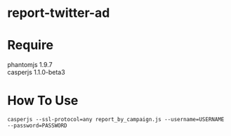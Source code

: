 report-twitter-ad
==========

# Require
phantomjs 1.9.7   
casperjs 1.1.0-beta3

# How To Use
```casperjs --ssl-protocol=any report_by_campaign.js --username=USERNAME --password=PASSWORD```
